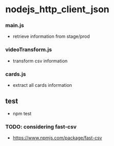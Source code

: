 # nodejs_http_client_json

### main.js

- retrieve information from stage/prod

### videoTransform.js

- transform csv information

### cards.js

- extract all cards information

## test

- npm test

### TODO: considering fast-csv

- https://www.npmjs.com/package/fast-csv
